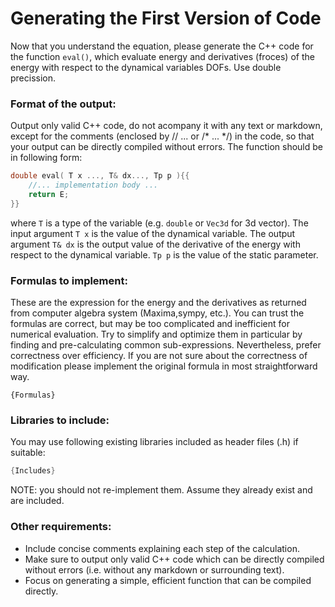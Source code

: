 
# **Generating the First Version of Code**

Now that you understand the equation, please generate the C++ code for the function `eval()`, which evaluate energy and derivatives (froces) of the energy with respect to the dynamical variables DOFs. Use double precission. 

### Format of the output:

Output only valid C++ code, do not acompany it with any text or markdown, except for the comments (enclosed by // ... or /* ... */) in the code, so that your output can be directly compiled without errors. The function should be in following form:

```cpp
double eval( T x ..., T& dx..., Tp p ){{
    //... implementation body ...
    return E;
}}
```

where `T` is a type of the variable (e.g. `double` or `Vec3d` for 3d vector). The input argument `T x` is the value of the dynamical variable. The output argument `T& dx` is the output value of the derivative of the energy with respect to the dynamical variable. `Tp p` is the value of the static parameter.

### Formulas to implement:

These are the expression for the energy and the derivatives as returned from computer algebra system (Maxima,sympy, etc.). You can trust the formulas are correct, but may be too complicated and inefficient for numerical evaluation. Try to simplify and optimize them in particular by finding and pre-calculating common sub-expressions. Nevertheless, prefer correctness over efficiency. If you are not sure about the correctness of modification please implement the original formula in most straightforward way.

```
{Formulas}
```

### Libraries to include:

You may use following existing libraries included as header files (.h) if suitable:
```cpp
{Includes}
```
NOTE: you should not re-implement them. Assume they already exist and are included.

### Other requirements:

- Include concise comments explaining each step of the calculation.
- Make sure to output only valid C++ code which can be directly compiled without errors (i.e. without any markdown or surrounding text).
- Focus on generating a simple, efficient function that can be compiled directly.